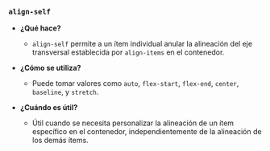 ### `align-self`

- **¿Qué hace?**
  - `align-self` permite a un ítem individual anular la alineación del eje transversal establecida por `align-items` en el contenedor.

- **¿Cómo se utiliza?**
  - Puede tomar valores como `auto`, `flex-start`, `flex-end`, `center`, `baseline`, y `stretch`.

- **¿Cuándo es útil?**
  - Útil cuando se necesita personalizar la alineación de un ítem específico en el contenedor, independientemente de la alineación de los demás ítems.

